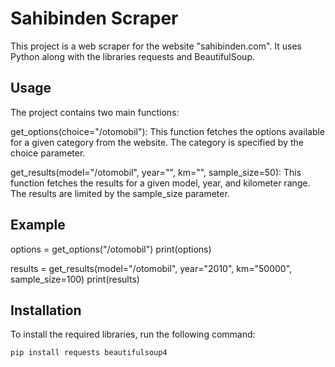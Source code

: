 # Sahibinden Scraper

This project is a web scraper for the website "sahibinden.com". It uses Python along with the libraries requests and BeautifulSoup.


## Usage
The project contains two main functions:

get_options(choice="/otomobil"): This function fetches the options available for a given category from the website. The category is specified by the choice parameter.

get_results(model="/otomobil", year="", km="", sample_size=50): This function fetches the results for a given model, year, and kilometer range. The results are limited by the sample_size parameter.


## Example
options = get_options("/otomobil")
print(options)

results = get_results(model="/otomobil", year="2010", km="50000", sample_size=100)
print(results)


## Installation

To install the required libraries, run the following command:

```bash
pip install requests beautifulsoup4
